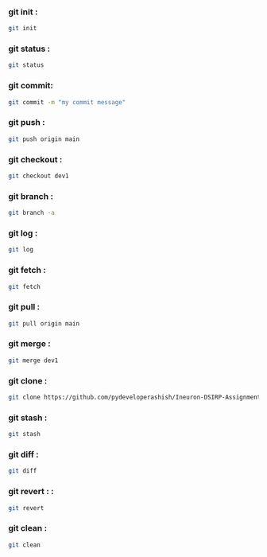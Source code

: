 
### git init :
```bash
git init
```


### git status :
```bash
git status
```

### git commit:
```bash
git commit -m "my commit message"
```

### git push :
```bash
git push origin main
```


### git checkout :
```bash
git checkout dev1
```


### git branch :
```bash
git branch -a
```




### git log :
```bash
git log
```


### git fetch :
```bash
git fetch
```


### git pull :
```bash
git pull origin main
```


### git merge :
```bash
git merge dev1
```


### git clone :
```bash
git clone https://github.com/pydeveloperashish/Ineuron-DSIRP-Assignments.git
```


### git stash :
```bash
git stash
```

### git diff :
```bash
git diff
```



### git revert : :
```bash
git revert
```

### git clean :
```bash
git clean
```



